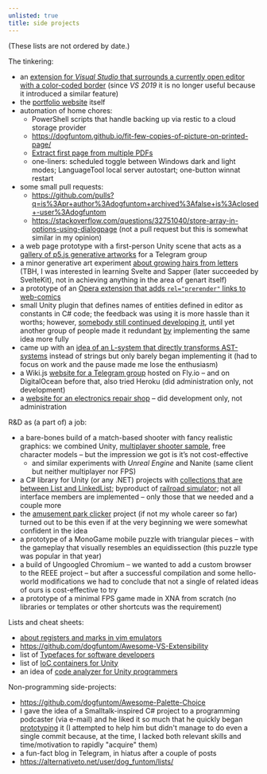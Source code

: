 ```yaml
---
unlisted: true
title: side projects
---
```


(These lists are not ordered by date.)

<!-- The list is ordered not by date but by how much did each project helped me with skills or with confidence: -->
The tinkering:

-   an [extension for *Visual Studio* that surrounds a currently open editor with a color-coded border](https://github.com/dogfuntom/ProjectColoredFrame) (since *VS 2019* it is no longer useful because it introduced a similar feature)
-   the [portfolio website](https://github.com/dogfuntom/dogfuntom.github.io) itself
-   automation of home chores:
    - PowerShell scripts that handle backing up via restic to a cloud storage provider
    - <https://dogfuntom.github.io/fit-few-copies-of-picture-on-printed-page/>
    - [Extract first page from multiple PDFs](https://gist.github.com/dogfuntom/ce06b4d60fe97d79e01d9564c1f5857b)
    - one-liners: scheduled toggle between Windows dark and light modes; LanguageTool local server autostart; one-button winnat restart
-   some small pull requests:
    -   <https://github.com/pulls?q=is%3Apr+author%3Adogfuntom+archived%3Afalse+is%3Aclosed+-user%3Adogfuntom>
    -   <https://stackoverflow.com/questions/32751040/store-array-in-options-using-dialogpage>
        (not a pull request but this is somewhat similar in my opinion)
-   a web page prototype with a first-person Unity scene that acts as a
    [gallery of p5.js generative artworks](https://github.com/dogfuntom/GenCExpo) for a Telegram group
-   a minor generative art experiment [about growing hairs from letters](https://dogfuntom.github.io/Hairy/)
    (TBH, I was interested in learning Svelte and Sapper (later succeeded by SvelteKit), not in achieving anything in the area of genart itself)
-   a prototype of an [Opera extension that adds `rel="prerender"` links to web-comics](https://github.com/dogfuntom/ComicPrerender)
-   small Unity plugin that defines names of entities defined in editor as constants in C# code;
    the feedback was using it is more hassle than it worths;
    however, [somebody still continued developing it](https://github.com/starikcetin/unity-constants-generator),
    until yet another group of people made it redundant [by](https://github.com/starikcetin/unity-constants-generator/issues/1) implementing the same idea more fully
-   came up with an [idea of an L-system that directly transforms AST-systems](https://github.com/dogfuntom/Ast-system) instead of strings
    but only barely began implementing it (had to focus on work and the pause made me lose the enthusiasm)
-   a Wiki.js [website for a Telegram group](https://genwiki.fly.dev/) hosted on Fly.io – and on DigitalOcean before that, also tried Heroku (did administration only, not development)
-   a [website for an electronics repair shop](http://service-vps.ru/) – did development only, not administration

R&D as (a part of) a job:

-   a bare-bones build of a match-based shooter with fancy realistic graphics:
    we combined Unity, [multiplayer shooter sample](https://github.com/dogfuntom/FPSSample), free character models –
    but the impression we got is it’s not cost-effective
    - and similar experiments with *Unreal Engine* and Nanite (same client but neither multiplayer nor FPS)
-   a C# library for Unity (or any .NET) projects with [collections that are between List and LinkedList](https://github.com/dogfuntom/MiserCollections);
    byproduct of [railroad simulator](./LOCO);
    not all interface members are implemented – only those that we needed and a couple more
-   the [amusement park clicker](./amusement-park-builder) project (if not my whole career so far) turned out to be this
    even if at the very beginning we were somewhat confident in the idea
-   a prototype of a MonoGame mobile puzzle with triangular pieces – with the gameplay that visually resembles an equidissection (this puzzle type was popular in that year)
-   a build of Ungoogled Chromium – we wanted to add a custom browser to the REEE project – but after a successful compilation and some hello-world modifications we had to conclude that not a single of related ideas of ours is cost-effective to try
-   a prototype of a minimal FPS game made in XNA from scratch (no libraries or templates or other shortcuts was the requirement)

Lists and cheat sheets:

- [about registers and marks in vim emulators](https://gist.github.com/dogfuntom/a6a6c220b5baa0d5e59574edb2178454)
- <https://github.com/dogfuntom/Awesome-VS-Extensibility>
- list of [Typefaces for software developers](https://gist.github.com/dogfuntom/61e8adad036e6767b12828cdc145f091)
- list of [IoC containers for Unity](https://gist.github.com/dogfuntom/6aa1e7cb6e9bf3e482b6a6e790e28776)
- an idea of [code analyzer for Unity programmers](https://github.com/dogfuntom/ErrorProne.Unity)

Non-programming side-projects:

-   <https://github.com/dogfuntom/Awesome-Palette-Choice>
-   I gave the idea of a Smalltalk-inspired C# project to a programming podcaster (via e-mail) and he liked it so much that he quickly began [prototyping](https://github.com/nesteruk/CallSharp/) it
    (I attempted to help him but didn't manage to do even a single commit because, at the time, I lacked both relevant skills and time/motivation to rapidly "acquire" them)
-   a fun-fact blog in Telegram, in hiatus after a couple of posts
-   <https://alternativeto.net/user/dog_funtom/lists/>
